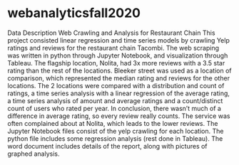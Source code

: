 # webanalyticsfall2020
Data Description Web Crawling and Analysis for Restaurant Chain 
This project consisted linear regression and time series models by crawling Yelp ratings and reviews for the restaurant chain Tacombi. The web scraping was written in python through Jupyter Notebook, and visualization through Tableau. The flagship location, Nolita, had 3x more reviews with a 3.5 star rating than the rest of the locations. Bleeker street was used as a location of comparison, which represented the median rating and reviews for the other locations. The 2 locations were compared with a distribution and count of ratings, a time series analysis with a linear regression of the average rating, a time series analysis of amount and average ratings and a count/distinct count of users who rated per year. In conclusion, there wasn’t much of a difference in average rating, so every review really counts. The service was often complained about at Nolita, which leads to the lower reviews. 
The Jupyter Notebook files consist of the yelp crawling for each location. The python file includes some regression analysis (rest done in Tableau). The word document includes details of the report, along with pictures of graphed analysis. 
